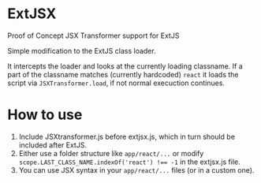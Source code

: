 ExtJSX
======

Proof of Concept JSX Transformer support for ExtJS

Simple modification to the ExtJS class loader.

It intercepts the loader and looks at the currently loading classname. 
If a part of the classname matches (currently hardcoded) `react` it loads the script via `JSXTransformer.load`, if not normal execuction continues.

How to use
==========

1. Include JSXtransformer.js before extjsx.js, which in turn should be included after ExtJS.
2. Either use a folder structure like `app/react/...` or modify `scope.LAST_CLASS_NAME.indexOf('react') !== -1` in the extjsx.js file.
3. You can use JSX syntax in your `app/react/...` files (or in a custom one).